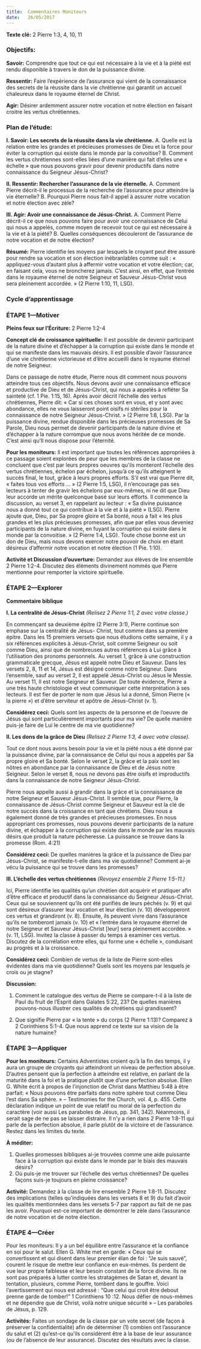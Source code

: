 ```yaml
---
title:  Commentaires Moniteurs
date:   26/05/2017
---
```


**Texte clé:** 2 Pierre 1:3, 4, 10, 11

### Objectifs:

**Savoir:** Comprendre que tout ce qui est nécessaire à la vie et à la piété est rendu disponible à travers le don  de la puissance divine. 

**Ressentir:** Faire l’expérience de l’assurance qui vient de la connaissance des secrets de la réussite dans la  vie chrétienne qui garantit un accueil chaleureux dans le royaume éternel de Christ. 

**Agir:** Désirer ardemment assurer notre vocation et notre élection en faisant croitre les vertus chrétiennes.

### Plan de l’étude:
**I. Savoir: Les secrets de la réussite dans la vie chrétienne.**
A. Quelle est la relation entre les grandes et précieuses promesses de Dieu et la force pour éviter la corruption  qui existe dans le monde par la convoitise?
B. Comment les vertus chrétiennes sont-elles liées d’une manière qui fait d’elles une « échelle » que nous  pouvons gravir pour devenir productifs dans notre connaissance du Seigneur Jésus-Christ?

**II. Ressentir: Rechercher l’assurance de la vie éternelle.**
A. Comment Pierre décrit-il le processus de la recherche de l’assurance pour atteindre la vie éternelle?
B. Pourquoi Pierre nous fait-il appel à assurer notre vocation et notre élection avec zèle?

**III. Agir: Avoir une connaissance de Jésus-Christ.**
A. Comment Pierre décrit-il ce que nous pouvons faire pour avoir une connaissance de Celui qui nous a appelés,  comme moyen de recevoir tout ce qui est nécessaire à la vie et à la piété?
B. Quelles conséquences découleront de l’assurance de notre vocation et de notre élection?

**Résumé:** Pierre identifie les moyens par lesquels le croyant peut être assuré pour rendre sa vocation et son  élection inébranlables comme suit : « appliquez-vous d’autant plus à affermir votre vocation et votre élection;  car, en faisant cela, vous ne broncherez jamais. C’est ainsi, en effet, que l’entrée dans le royaume éternel de  notre Seigneur et Sauveur Jésus-Christ vous sera pleinement accordée. » (2 Pierre 1:10, 11, LSG).

### Cycle d’apprentissage

### ÉTAPE 1—Motiver

**Pleins feux sur l’Écriture:** 2 Pierre 1:2-4

**Concept clé de croissance spirituelle:** Il est possible de devenir participant de la nature divine et d’échapper  à la corruption qui existe dans le monde et qui se manifeste dans les mauvais désirs. Il est possible d’avoir  l’assurance d’une vie chrétienne victorieuse et d’être accueilli dans le royaume éternel de notre Seigneur. 

Dans ce passage de notre étude, Pierre nous dit comment nous pouvons atteindre tous ces objectifs. Nous  devons avoir une connaissance efficace et productive de Dieu et de Jésus-Christ, qui nous a appelés à refléter  Sa sainteté (cf. 1 Pie. 1:15, 16). Après avoir décrit l’échelle des vertus chrétiennes, Pierre dit: « Car si ces choses  sont en vous, et y sont avec abondance, elles ne vous laisseront point oisifs ni stériles pour la connaissance de  notre Seigneur Jésus-Christ. » (2 Pierre 1:8, LSG). Par la puissance divine, rendue disponible dans les précieuses  promesses de Sa Parole, Dieu nous permet de devenir participants de la nature divine et d’échapper à la nature  corrompue que nous avons héritée de ce monde. C’est ainsi qu’Il nous dispose pour l’éternité.

**Pour les moniteurs:** Il est important que toutes les références appropriées à ce passage soient explorées de  peur que les membres de la classe ne concluent que c’est par leurs propres oeuvres qu’ils monteront l’échelle  des vertus chrétiennes, échelon par échelon, jusqu’à ce qu’ils atteignent le succès final, le tout, grâce à leurs  propres efforts. S’il est vrai que Pierre dit, « faites tous vos efforts … » (2 Pierre 1:5, LSG), il n’encourage pas ses  lecteurs à tenter de gravir les échelons par eux-mêmes, ni ne dit que Dieu leur accorde un mérite quelconque  basé sur leurs efforts. Il commence la discussion, au verset 3, en rappelant au lecteur : « Sa divine puissance  nous a donné tout ce qui contribue à la vie et à la piété » (LSG). Pierre ajoute que, Dieu, par Sa propre gloire et  Sa bonté, nous a fait « les plus grandes et les plus précieuses promesses, afin que par elles vous deveniez  participants de la nature divine, en fuyant la corruption qui existe dans le monde par la convoitise. » (2 Pierre  1:4, LSG). Toute chose bonne est un don de Dieu, mais nous devons exercer notre pouvoir de choix en étant  désireux d’affermir notre vocation et notre élection (1 Pie. 1:10).

**Activité et Discussion d’ouverture:** Demandez aux élèves de lire ensemble 2 Pierre 1:2-4. Discutez des  éléments divinement nommés que Pierre mentionne pour remporter la victoire spirituelle.

### ÉTAPE 2—Explorer

**Commentaire biblique**

**I. La centralité de Jésus-Christ** *(Relisez 2 Pierre 1:1, 2 avec votre classe.)*

En commençant sa deuxième épitre (2 Pierre 3:1), Pierre continue son emphase sur la centralité de Jésus- Christ, tout comme dans sa première épitre. Dans les 15 premiers versets que nous étudions cette semaine, il y  a six références explicites à Jésus-Christ, soit comme Seigneur ou soit comme Dieu, ainsi que de nombreuses  autres références à Lui grâce à l’utilisation des pronoms personnels. Au verset 1, grâce à une construction  grammaticale grecque, Jésus est appelé notre Dieu et Sauveur. Dans les versets 2, 8, 11 et 14, Jésus est désigné  comme notre Seigneur. Dans l’ensemble, sauf au verset 2, Il est appelé Jésus-Christ ou Jésus le Messie. Au  verset 11, Il est notre Seigneur et Sauveur. De toute évidence, Pierre a une très haute christologie et veut  communiquer cette interprétation à ses lecteurs. Il est fier de porter le nom que Jésus lui a donné, Simon Pierre  (« la pierre ») et d’être serviteur et apôtre de Jésus-Christ (v. 1).

**Considérez ceci:** Quels sont les aspects de la personne et de l’oeuvre de Jésus qui sont particulièrement  importants pour ma vie? De quelle manière puis-je faire de Lui le centre de ma vie quotidienne? 

**II. Les dons de la grâce de Dieu** *(Relisez 2 Pierre 1:3, 4 avec votre classe).*

Tout ce dont nous avons besoin pour la vie et la piété nous a été donné par la puissance divine, par la  connaissance de Celui qui nous a appelés par Sa propre gloire et Sa bonté. Selon le verset 2, la grâce et la paix  sont les nôtres en abondance par la connaissance de Dieu et de Jésus notre Seigneur. Selon le verset 8, nous ne  devons pas être oisifs et improductifs dans la connaissance de notre Seigneur Jésus-Christ. 

Pierre nous appelle aussi à grandir dans la grâce et la connaissance de notre Seigneur et Sauveur Jésus-Christ.  Il semble que, pour Pierre, la connaissance de Jésus-Christ comme Seigneur et Sauveur est la clé de notre  succès dans la croissance en tant que chrétiens. Dieu nous a également donné de très grandes et précieuses  promesses. En nous appropriant ces promesses, nous pouvons devenir participants de la nature divine, et échapper à la corruption qui existe dans le monde par les mauvais désirs que produit la nature pécheresse. La  puissance se trouve dans la promesse (Rom. 4:21)

**Considérez ceci:** De quelles manières la grâce et la puissance de Dieu par Jésus-Christ, se manifeste-t-elle  dans ma vie quotidienne? Comment ai-je vécu la puissance qui se trouve dans les promesses?

**III. L’échelle des vertus chrétiennes** *(Revoyez ensemble 2 Pierre 1:5-11.)*

Ici, Pierre identifie les qualités qu’un chrétien doit acquérir et pratiquer afin d’être efficace et productif dans la  connaissance du Seigneur Jésus-Christ. Ceux qui se souviennent qu’ils ont été purifiés de leurs péchés (v. 9) et  qui sont désireux d’assurer leur vocation et leur élection (v. 10) développeront ces vertus et grandiront (v. 8).  Ensuite, ils peuvent vivre dans l’assurance qu’ils ne tomberont jamais (v. 10) et « l’entrée dans le royaume  éternel de notre Seigneur et Sauveur Jésus-Christ [leur] sera pleinement accordée. » (v. 11, LSG). Invitez la  classe à passer du temps à examiner ces vertus. Discutez de la corrélation entre elles, qui forme une « échelle  », conduisant au progrès et à la croissance.

**Considérez ceci:** Combien de vertus de la liste de Pierre sont-elles évidentes dans ma vie quotidienne?  Quels sont les moyens par lesquels je crois ou je stagne? 

**Discussion:**
1. Comment le catalogue des vertus de Pierre se compare-t-il à la liste de Paul du fruit de l’Esprit dans Galates  5:22, 23? De quelles manières pouvons-nous illustrer ces qualités de chrétiens qui grandissent?

2. Que signifie Pierre par « la tente » du corps (2 Pierre 1:13)? Comparez à 2 Corinthiens 5:1-4. Que nous  apprend ce texte sur sa vision de la nature humaine?

### ÉTAPE 3—Appliquer

**Pour les moniteurs:** Certains Adventistes croient qu’à la fin des temps, il y aura un groupe de croyants qui  atteindront un niveau de perfection absolue. D’autres pensent que la perfection à atteindre est relative, en  parlant de la maturité dans la foi et la pratique plutôt que d’une perfection absolue. Ellen G. White écrit à  propos de l’injonction de Christ dans Matthieu 5:48 à être parfait: « Nous pouvons être parfaits dans notre  sphère tout comme Dieu l’est dans Sa sphère. » – Testimonies for the Church, vol. 4, p. 455. Cette déclaration  indique un point de vue relatif ou moral de la perfection du caractère (voir aussi Les paraboles de Jésus, pp. 341, 342). Néanmoins, il serait sage de ne pas se laisser distraire. Il n’y a rien dans 2 Pierre 1:8-11 qui parle de la perfection absolue, il parle plutôt de la victoire et de l’assurance. Restez dans les limites du texte.

**À méditer:**
1. Quelles promesses bibliques ai-je trouvées comme une aide puissante face à la corruption qui existe dans le  monde par le biais des mauvais désirs?
2. Où puis-je me trouver sur l’échelle des vertus chrétiennes? De quelles façons suis-je toujours en pleine  croissance? 

**Activité:** Demandez à la classe de lire ensemble 2 Pierre 1:8-11. Discutez des implications (telles  qu’indiquées dans les versets 8 et 9) du fait d’avoir les qualités mentionnées dans les versets 5-7 par rapport au  fait de ne pas les avoir. Pourquoi est-ce important de démontrer le zèle dans l’assurance de notre vocation et  de notre élection. 

### ÉTAPE 4—Créer

Pour les moniteurs: Il y a un bel équilibre entre l’assurance et la confiance en soi pour le salut. Ellen G. White  met en garde: « Ceux qui se convertissent et qui disent dans leur premier élan de foi : “Je suis sauvé”, courent le  risque de mettre leur confiance en eux-mêmes. Ils perdent de vue leur propre faiblesse et leur besoin constant  de la force divine. Ils ne sont pas préparés à lutter contre les stratagèmes de Satan et, devant la tentation,  plusieurs, comme Pierre, tombent dans le gouffre. Voici l’avertissement qui nous est adressé : “Que celui qui  croit être debout prenne garde de tomber!” 1 Corinthiens 10 :12. Nous défier de nous-mêmes et ne dépendre  que de Christ, voilà notre unique sécurité » – Les paraboles de Jésus, p. 129.

**Activités:** Faites un sondage de la classe par un vote secret (de façon à préserver la confidentialité) afin de  déterminer (1) combien ont l’assurance du salut et (2) qu’est-ce qu’ils considèrent être à la base de leur  assurance (ou de l’absence de leur assurance). Discutez des résultats avec la classe.